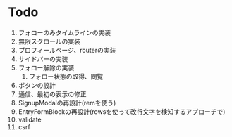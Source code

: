 # Todo
1. フォローのみタイムラインの実装
1. 無限スクロールの実装
1. プロフィールページ、routerの実装
1. サイドバーの実装
1. フォロー解除の実装
    1. フォロー状態の取得、閲覧
1. ボタンの設計
1. 通信、最初の表示の修正
1. SignupModalの再設計(remを使う)
1. EntryFormBlockの再設計(rowsを使って改行文字を検知するアプローチで)
1. validate
1. csrf